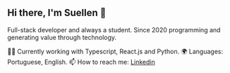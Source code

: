## Hi there, I'm Suellen 👋

Full-stack developer and always a student. Since 2020 programming and generating value through technology.

👨‍💻 Currently working with Typescript, React.js and Python.
🌍 Languages: Portuguese, English.
📫 How to reach me: [Linkedin](https://www.linkedin.com/in/suellenlemoscunha)
